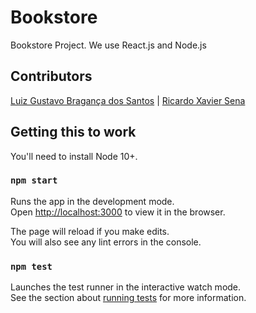 # Bookstore

Bookstore Project. We use React.js and Node.js

## Contributors

[Luiz Gustavo Bragança dos Santos](https://github.com/Luizgustavo358) | [Ricardo Xavier Sena](https://github.com/KakaSena)


## Getting this to work

You'll need to install Node 10+.

### `npm start`

Runs the app in the development mode.<br>
Open [http://localhost:3000](http://localhost:3000) to view it in the browser.

The page will reload if you make edits.<br>
You will also see any lint errors in the console.

### `npm test`

Launches the test runner in the interactive watch mode.<br>
See the section about [running tests](https://facebook.github.io/create-react-app/docs/running-tests) for more information.

